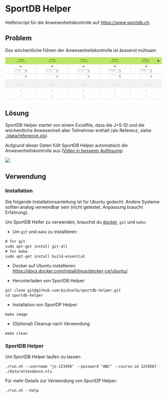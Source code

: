 # SportDB Helper

Helferscript für die Anwesenheitskontrolle auf https://www.sportdb.ch.

## Problem

Das wöchentliche führen der Anwesenheitskontrolle ist äusserst mühsam:

![](images/empty-form.png)

## Lösung

SportDB Helper startet von einem Excelfile, dass die J+S-ID und die wöchentliche Anwesenheit
aller Teilnehmer enthält (als Referenz, siehe [./data/reference.xls](./data/reference.xls?raw=true)).

Aufgrund dieser Daten füllt SportDB Helper automatisch die Anwesenheitskontrolle aus ([Video in besserer Auflösung](images/in-action.mp4?raw=true)).

![](images/in-action.gif)

## Verwendung

### Installation

Die folgende Installationsanleitung ist für Ubuntu gedacht. Andere Systeme sollten analog verwendbar sein (nicht getestet, Anpassung braucht Erfahrung).

Um SportDB Helfer zu verwenden, brauchst du [docker](https://docs.docker.com/install/), `git` und `make`:

- Um `git` und `make` zu installieren:
```
# for git
sudo apt-get install git-all
# for make
sudo apt-get install build-essential

```

- Docker auf Ubuntu installieren: https://docs.docker.com/install/linux/docker-ce/ubuntu/.

- Herunterladen von SportDB Helper:

```
git clone git@github.com:bichselb/sportdb-helper.git
cd sportdb-helper
```

- Installation von SportDP Helper:

```
make image
```

- (Optional) Cleanup nach Verwendung

```
make clean
```

### SportDB Helper

Um SportDB Helper laufen zu lassen:

```
./run.sh --username "js-123456" --password "ABC" --course-id 1234567 ./data/attendance.xls
```

Für mehr Details zur Verwendung von SportDP Helper:
```
./run.sh --help
```

